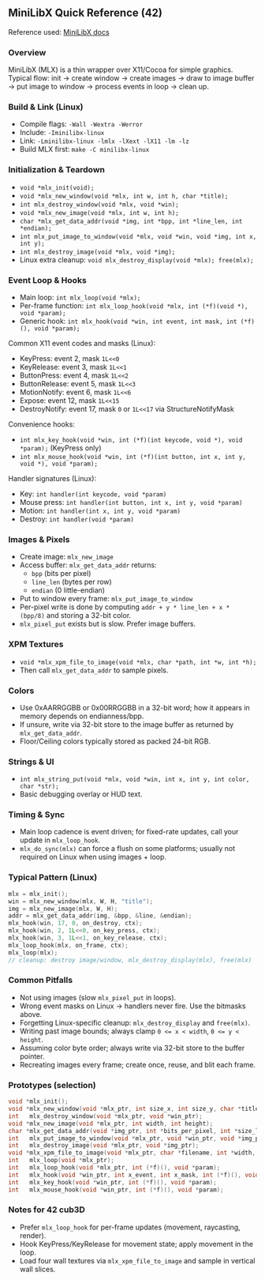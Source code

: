 ## MiniLibX Quick Reference (42)

Reference used: [MiniLibX docs](https://harm-smits.github.io/42docs/libs/minilibx)

### Overview
MiniLibX (MLX) is a thin wrapper over X11/Cocoa for simple graphics. Typical flow: init → create window → create images → draw to image buffer → put image to window → process events in loop → clean up.

### Build & Link (Linux)
- Compile flags: `-Wall -Wextra -Werror`
- Include: `-Iminilibx-linux`
- Link: `-Lminilibx-linux -lmlx -lXext -lX11 -lm -lz`
- Build MLX first: `make -C minilibx-linux`

### Initialization & Teardown
- `void *mlx_init(void);`
- `void *mlx_new_window(void *mlx, int w, int h, char *title);`
- `int mlx_destroy_window(void *mlx, void *win);`
- `void *mlx_new_image(void *mlx, int w, int h);`
- `char *mlx_get_data_addr(void *img, int *bpp, int *line_len, int *endian);`
- `int mlx_put_image_to_window(void *mlx, void *win, void *img, int x, int y);`
- `int mlx_destroy_image(void *mlx, void *img);`
- Linux extra cleanup: `void mlx_destroy_display(void *mlx); free(mlx);`

### Event Loop & Hooks
- Main loop: `int mlx_loop(void *mlx);`
- Per-frame function: `int mlx_loop_hook(void *mlx, int (*f)(void *), void *param);`
- Generic hook: `int mlx_hook(void *win, int event, int mask, int (*f)(), void *param);`

Common X11 event codes and masks (Linux):
- KeyPress: event 2, mask `1L<<0`
- KeyRelease: event 3, mask `1L<<1`
- ButtonPress: event 4, mask `1L<<2`
- ButtonRelease: event 5, mask `1L<<3`
- MotionNotify: event 6, mask `1L<<6`
- Expose: event 12, mask `1L<<15`
- DestroyNotify: event 17, mask `0` or `1L<<17` via StructureNotifyMask

Convenience hooks:
- `int mlx_key_hook(void *win, int (*f)(int keycode, void *), void *param);` (KeyPress only)
- `int mlx_mouse_hook(void *win, int (*f)(int button, int x, int y, void *), void *param);`

Handler signatures (Linux):
- Key: `int handler(int keycode, void *param)`
- Mouse press: `int handler(int button, int x, int y, void *param)`
- Motion: `int handler(int x, int y, void *param)`
- Destroy: `int handler(void *param)`

### Images & Pixels
- Create image: `mlx_new_image`
- Access buffer: `mlx_get_data_addr` returns:
  - `bpp` (bits per pixel)
  - `line_len` (bytes per row)
  - `endian` (0 little-endian)
- Put to window every frame: `mlx_put_image_to_window`
- Per-pixel write is done by computing `addr + y * line_len + x * (bpp/8)` and storing a 32-bit color.
- `mlx_pixel_put` exists but is slow. Prefer image buffers.

### XPM Textures
- `void *mlx_xpm_file_to_image(void *mlx, char *path, int *w, int *h);`
- Then call `mlx_get_data_addr` to sample pixels.

### Colors
- Use 0xAARRGGBB or 0x00RRGGBB in a 32-bit word; how it appears in memory depends on endianness/bpp.
- If unsure, write via 32-bit store to the image buffer as returned by `mlx_get_data_addr`.
- Floor/Ceiling colors typically stored as packed 24-bit RGB.

### Strings & UI
- `int mlx_string_put(void *mlx, void *win, int x, int y, int color, char *str);`
- Basic debugging overlay or HUD text.

### Timing & Sync
- Main loop cadence is event driven; for fixed-rate updates, call your update in `mlx_loop_hook`.
- `mlx_do_sync(mlx)` can force a flush on some platforms; usually not required on Linux when using images + loop.

### Typical Pattern (Linux)
```c
mlx = mlx_init();
win = mlx_new_window(mlx, W, H, "title");
img = mlx_new_image(mlx, W, H);
addr = mlx_get_data_addr(img, &bpp, &line, &endian);
mlx_hook(win, 17, 0, on_destroy, ctx);
mlx_hook(win, 2, 1L<<0, on_key_press, ctx);
mlx_hook(win, 3, 1L<<1, on_key_release, ctx);
mlx_loop_hook(mlx, on_frame, ctx);
mlx_loop(mlx);
// cleanup: destroy image/window, mlx_destroy_display(mlx), free(mlx)
```

### Common Pitfalls
- Not using images (slow `mlx_pixel_put` in loops).
- Wrong event masks on Linux → handlers never fire. Use the bitmasks above.
- Forgetting Linux-specific cleanup: `mlx_destroy_display` and `free(mlx)`.
- Writing past image bounds; always clamp `0 <= x < width`, `0 <= y < height`.
- Assuming color byte order; always write via 32-bit store to the buffer pointer.
- Recreating images every frame; create once, reuse, and blit each frame.

### Prototypes (selection)
```c
void *mlx_init();
void *mlx_new_window(void *mlx_ptr, int size_x, int size_y, char *title);
int   mlx_destroy_window(void *mlx_ptr, void *win_ptr);
void *mlx_new_image(void *mlx_ptr, int width, int height);
char *mlx_get_data_addr(void *img_ptr, int *bits_per_pixel, int *size_line, int *endian);
int   mlx_put_image_to_window(void *mlx_ptr, void *win_ptr, void *img_ptr, int x, int y);
int   mlx_destroy_image(void *mlx_ptr, void *img_ptr);
void *mlx_xpm_file_to_image(void *mlx_ptr, char *filename, int *width, int *height);
int   mlx_loop(void *mlx_ptr);
int   mlx_loop_hook(void *mlx_ptr, int (*f)(), void *param);
int   mlx_hook(void *win_ptr, int x_event, int x_mask, int (*f)(), void *param);
int   mlx_key_hook(void *win_ptr, int (*f)(), void *param);
int   mlx_mouse_hook(void *win_ptr, int (*f)(), void *param);
```

### Notes for 42 cub3D
- Prefer `mlx_loop_hook` for per-frame updates (movement, raycasting, render).
- Hook KeyPress/KeyRelease for movement state; apply movement in the loop.
- Load four wall textures via `mlx_xpm_file_to_image` and sample in vertical wall slices.


